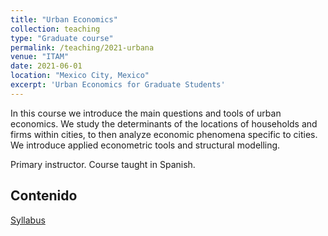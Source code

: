 ```yaml
---
title: "Urban Economics"
collection: teaching
type: "Graduate course"
permalink: /teaching/2021-urbana
venue: "ITAM"
date: 2021-06-01
location: "Mexico City, Mexico"
excerpt: 'Urban Economics for Graduate Students'
---
```


In this course we introduce the main questions and tools of urban economics. We study the determinants of the locations of households and firms within cities, to then analyze economic phenomena specific to cities. We introduce applied econometric tools and structural modelling. 

Primary instructor. Course taught in Spanish.

## Contenido

[Syllabus](/files/Urbana2021/syllabus_urbana.pdf)






